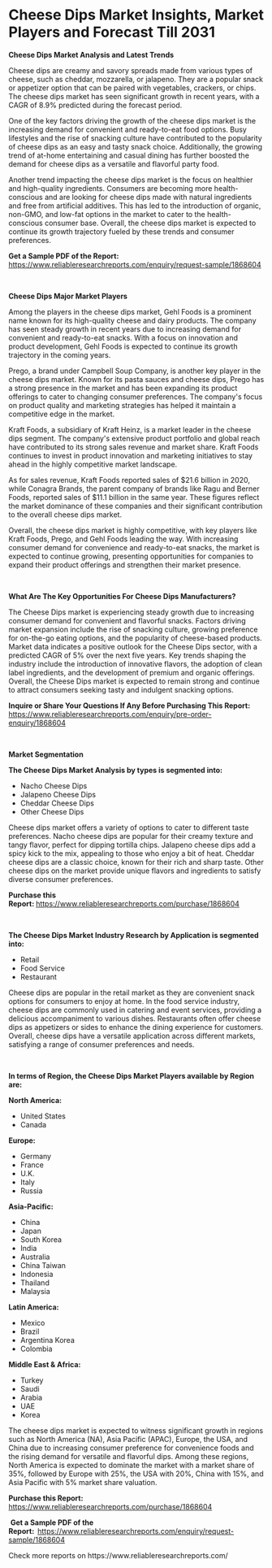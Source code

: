 <p><h1>Cheese Dips Market Insights, Market Players and Forecast Till 2031</h1></p><p><strong>Cheese Dips Market Analysis and Latest Trends</strong></p>
<p><p>Cheese dips are creamy and savory spreads made from various types of cheese, such as cheddar, mozzarella, or jalapeno. They are a popular snack or appetizer option that can be paired with vegetables, crackers, or chips. The cheese dips market has seen significant growth in recent years, with a CAGR of 8.9% predicted during the forecast period.</p><p>One of the key factors driving the growth of the cheese dips market is the increasing demand for convenient and ready-to-eat food options. Busy lifestyles and the rise of snacking culture have contributed to the popularity of cheese dips as an easy and tasty snack choice. Additionally, the growing trend of at-home entertaining and casual dining has further boosted the demand for cheese dips as a versatile and flavorful party food.</p><p>Another trend impacting the cheese dips market is the focus on healthier and high-quality ingredients. Consumers are becoming more health-conscious and are looking for cheese dips made with natural ingredients and free from artificial additives. This has led to the introduction of organic, non-GMO, and low-fat options in the market to cater to the health-conscious consumer base. Overall, the cheese dips market is expected to continue its growth trajectory fueled by these trends and consumer preferences.</p></p>
<p><strong>Get a Sample PDF of the Report:&nbsp;</strong> <a href="https://www.reliableresearchreports.com/enquiry/request-sample/1868604">https://www.reliableresearchreports.com/enquiry/request-sample/1868604</a></p>
<p>&nbsp;</p>
<p><strong>Cheese Dips Major Market Players</strong></p>
<p><p>Among the players in the cheese dips market, Gehl Foods is a prominent name known for its high-quality cheese and dairy products. The company has seen steady growth in recent years due to increasing demand for convenient and ready-to-eat snacks. With a focus on innovation and product development, Gehl Foods is expected to continue its growth trajectory in the coming years.</p><p>Prego, a brand under Campbell Soup Company, is another key player in the cheese dips market. Known for its pasta sauces and cheese dips, Prego has a strong presence in the market and has been expanding its product offerings to cater to changing consumer preferences. The company's focus on product quality and marketing strategies has helped it maintain a competitive edge in the market.</p><p>Kraft Foods, a subsidiary of Kraft Heinz, is a market leader in the cheese dips segment. The company's extensive product portfolio and global reach have contributed to its strong sales revenue and market share. Kraft Foods continues to invest in product innovation and marketing initiatives to stay ahead in the highly competitive market landscape.</p><p>As for sales revenue, Kraft Foods reported sales of $21.6 billion in 2020, while Conagra Brands, the parent company of brands like Ragu and Berner Foods, reported sales of $11.1 billion in the same year. These figures reflect the market dominance of these companies and their significant contribution to the overall cheese dips market.</p><p>Overall, the cheese dips market is highly competitive, with key players like Kraft Foods, Prego, and Gehl Foods leading the way. With increasing consumer demand for convenience and ready-to-eat snacks, the market is expected to continue growing, presenting opportunities for companies to expand their product offerings and strengthen their market presence.</p></p>
<p>&nbsp;</p>
<p><strong>What Are The Key Opportunities For Cheese Dips Manufacturers?</strong></p>
<p><p>The Cheese Dips market is experiencing steady growth due to increasing consumer demand for convenient and flavorful snacks. Factors driving market expansion include the rise of snacking culture, growing preference for on-the-go eating options, and the popularity of cheese-based products. Market data indicates a positive outlook for the Cheese Dips sector, with a predicted CAGR of 5% over the next five years. Key trends shaping the industry include the introduction of innovative flavors, the adoption of clean label ingredients, and the development of premium and organic offerings. Overall, the Cheese Dips market is expected to remain strong and continue to attract consumers seeking tasty and indulgent snacking options.</p></p>
<p><strong>Inquire or Share Your Questions If Any Before Purchasing This Report:</strong> <a href="https://www.reliableresearchreports.com/enquiry/pre-order-enquiry/1868604">https://www.reliableresearchreports.com/enquiry/pre-order-enquiry/1868604</a></p>
<p>&nbsp;</p>
<p><strong>Market Segmentation</strong></p>
<p><strong>The Cheese Dips Market Analysis by types is segmented into:</strong></p>
<p><ul><li>Nacho Cheese Dips</li><li>Jalapeno Cheese Dips</li><li>Cheddar Cheese Dips</li><li>Other Cheese Dips</li></ul></p>
<p><p>Cheese dips market offers a variety of options to cater to different taste preferences. Nacho cheese dips are popular for their creamy texture and tangy flavor, perfect for dipping tortilla chips. Jalapeno cheese dips add a spicy kick to the mix, appealing to those who enjoy a bit of heat. Cheddar cheese dips are a classic choice, known for their rich and sharp taste. Other cheese dips on the market provide unique flavors and ingredients to satisfy diverse consumer preferences.</p></p>
<p><strong>Purchase this Report:&nbsp;</strong><a href="https://www.reliableresearchreports.com/purchase/1868604">https://www.reliableresearchreports.com/purchase/1868604</a></p>
<p>&nbsp;</p>
<p><strong>The Cheese Dips Market Industry Research by Application is segmented into:</strong></p>
<p><ul><li>Retail</li><li>Food Service</li><li>Restaurant</li></ul></p>
<p><p>Cheese dips are popular in the retail market as they are convenient snack options for consumers to enjoy at home. In the food service industry, cheese dips are commonly used in catering and event services, providing a delicious accompaniment to various dishes. Restaurants often offer cheese dips as appetizers or sides to enhance the dining experience for customers. Overall, cheese dips have a versatile application across different markets, satisfying a range of consumer preferences and needs.</p></p>
<p>&nbsp;</p>
<p><strong>In terms of Region, the Cheese Dips Market Players available by Region are:</strong></p>
<p>
    <p> <strong> North America: </strong>
        <ul>
            <li>United States</li>
            <li>Canada</li>
        </ul>
        </p> 
    <p> <strong> Europe: </strong>
        <ul>
            <li>Germany</li>
            <li>France</li>
            <li>U.K.</li>
            <li>Italy</li>
            <li>Russia</li>
        </ul>
        </p> 
    <p> <strong> Asia-Pacific: </strong>
        <ul>
            <li>China</li>
            <li>Japan</li>
            <li>South Korea</li>
            <li>India</li>
            <li>Australia</li>
            <li>China Taiwan</li>
            <li>Indonesia</li>
            <li>Thailand</li>
            <li>Malaysia</li>
        </ul>
        </p> 
    <p> <strong> Latin America: </strong>
        <ul>
            <li>Mexico</li>
            <li>Brazil</li>
            <li>Argentina Korea</li>
            <li>Colombia</li>
        </ul>
        </p> 
    <p> <strong> Middle East & Africa: </strong>
        <ul>
            <li>Turkey</li>
            <li>Saudi</li>
            <li>Arabia</li>
            <li>UAE</li>
            <li>Korea</li>
        </ul>
    </p>
    </p>
<p><p>The cheese dips market is expected to witness significant growth in regions such as North America (NA), Asia Pacific (APAC), Europe, the USA, and China due to increasing consumer preference for convenience foods and the rising demand for versatile and flavorful dips. Among these regions, North America is expected to dominate the market with a market share of 35%, followed by Europe with 25%, the USA with 20%, China with 15%, and Asia Pacific with 5% market share valuation.</p></p>
<p><strong>Purchase this Report: </strong><a href="https://www.reliableresearchreports.com/purchase/1868604">https://www.reliableresearchreports.com/purchase/1868604</a></p>
<p>&nbsp;<strong>Get a Sample PDF of the Report:&nbsp;&nbsp;</strong><a href="https://www.reliableresearchreports.com/enquiry/request-sample/1868604">https://www.reliableresearchreports.com/enquiry/request-sample/1868604</a></p>
<p><strong></strong></p>
<p>Check more reports on https://www.reliableresearchreports.com/</p>